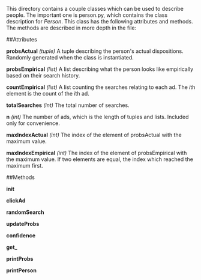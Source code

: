 This directory contains a couple classes which can be used to 
describe people. The important one is person.py, which contains
the class description for *Person*. This class has the following 
attributes and methods. The methods are described in more depth 
in the file:

##Attributes

**probsActual** *(tuple)*
A tuple describing the person's actual dispositions. Randomly
generated when the class is instantiated.

**probsEmpirical** *(list)*
A list describing what the person looks like empirically based
on their search history.

**countEmpirical** *(list)*
A list counting the searches relating to each ad. The *i*th 
element is the count of the *i*th ad.

**totalSearches** *(int)*
The total number of searches.

**n** *(int)*
The number of ads, which is the length of tuples and lists. 
Included only for convenience.

**maxIndexActual** *(int)*
The index of the element of probsActual with the maximum value.

**maxIndexEmpirical** *(int)*
The index of the element of probsEmpirical with the maximum
value. If two elements are equal, the index which reached the
maximum first.

##Methods

**__init__**

**clickAd**

**randomSearch**

**updateProbs**

**confidence**

**get_**

**printProbs**

**printPerson**
